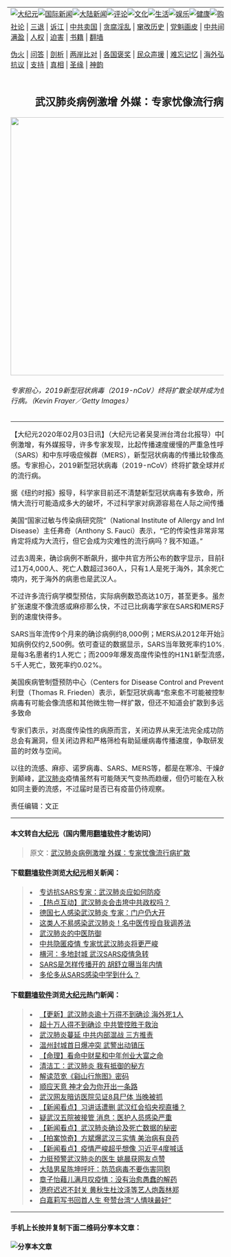 <a name="1" id="1" target="_blank"></a><span id="1"></span>
<table border="0"><tr><td colspan="2" VALIGN=TOP><a href="https://github.com/myosy299/djy/blob/master/gb/nsc413.md#1"><img src="https://raw.githubusercontent.com/myosy299/www/master/t/djy/1.jpg" title="大纪元"></a><a href="https://github.com/myosy299/djy/blob/master/gb/n24hr.md#1"><img src="https://raw.githubusercontent.com/myosy299/www/master/t/djy/3.jpg" title="国际新闻"></a><a href="https://github.com/myosy299/djy/blob/master/gb/nsc413.md#1"><img src="https://raw.githubusercontent.com/myosy299/www/master/t/djy/4.jpg" title="大陆新闻"></a><a href="https://github.com/myosy299/djy/blob/master/gb/news392.md#1"><img src="https://raw.githubusercontent.com/myosy299/www/master/t/djy/5.jpg" title="评论"></a><a href="https://github.com/myosy299/djy/blob/master/gb/news2007.md#1"><img src="https://raw.githubusercontent.com/myosy299/www/master/t/djy/6.jpg" title="文化"></a><a href="https://github.com/myosy299/djy/blob/master/gb/news2008.md#1"><img src="https://raw.githubusercontent.com/myosy299/www/master/t/djy/7.jpg" title="生活"></a><a href="https://github.com/myosy299/djy/blob/master/gb/ncyule.md#1"><img src="https://raw.githubusercontent.com/myosy299/www/master/t/djy/8.jpg" title="娱乐"></a><a href="https://github.com/myosy299/djy/blob/master/gb/nsc1002.md#1"><img src="https://raw.githubusercontent.com/myosy299/www/master/t/djy/9.jpg" title="健康"><a href="https://www.youlucky.com"><img src="https://raw.githubusercontent.com/myosy299/www/master/t/djy/10.jpg" title="购物"></a><a href="https://donate.epochtimes.com/?utm_medium=epochtimes&utm_source=referral&utm_campaign=donate_button_djyarticleheader"><img src="https://raw.githubusercontent.com/myosy299/www/master/t/djy/12.jpg" title="捐款"></a></td></tr>
<tr><td colspan="2" VALIGN=TOP><a target="_blank" href="https://github.com/myosy299/djy/blob/master/gb/9p.md#1">社论</a> | <a target="_blank" href="https://github.com/myosy299/djy/blob/master/gb/nf5657.md#1">三退</a> | <a target="_blank" href="https://github.com/myosy299/djy/blob/master/gb/nf6123.md#1">诉江</a> | <a target="_blank" href="https://github.com/myosy299/djy/blob/master/gb/nf1176117.md#1">中共卖国</a> | <a target="_blank" href="https://github.com/myosy299/djy/blob/master/gb/nf5773.md#1">贪腐淫乱</a> | <a target="_blank" href="https://github.com/myosy299/djy/blob/master/gb/nf1176115.md#1">窜改历史</a> | <a target="_blank" href="https://github.com/myosy299/djy/blob/master/gb/nf1176107.md#1">党魁画皮</a> | <a target="_blank" href="https://github.com/myosy299/djy/blob/master/gb/nf1320400.md#1">中共间谍</a> | <a target="_blank" href="https://github.com/myosy299/djy/blob/master/gb/nf1176114.md#1">破坏传统</a> | <a target="_blank" href="https://github.com/myosy299/djy/blob/master/gb/nf5287.md#1">恶贯满盈</a> | <a target="_blank" href="https://github.com/myosy299/djy/blob/master/gb/ncid278.md#1">人权</a> | <a target="_blank" href="https://github.com/myosy299/djy/blob/master/gb/nf1176111.md#1">迫害</a> | <a target="_blank" href="https://github.com/myosy299/djy/blob/master/gb/nf1235328.md#1">书籍</a> | <a target="_blank" href="https://github.com/myosy299/www/blob/master/README.md?zsrh#1">翻墙</a></p><p><a target="_blank" href="https://github.com/myosy299/djy/blob/master/gb/nf5562.md#1">伪火</a> | <a target="_blank" href="https://github.com/myosy299/djy/blob/master/gb/nf4378.md#1">问答</a> | <a target="_blank" href="https://github.com/myosy299/djy/blob/master/gb/nf5792.md#1">剖析</a> | <a target="_blank" href="https://github.com/myosy299/djy/blob/master/gb/nf5735.md#1">两岸比对</a> | <a target="_blank" href="https://github.com/myosy299/djy/blob/master/gb/nf6119.md#1">各国褒奖</a> | <a target="_blank" href="https://github.com/myosy299/djy/blob/master/gb/nf6120.md#1">民众声援</a> | <a target="_blank" href="https://github.com/myosy299/djy/blob/master/gb/nf1188594.md#1">难忘记忆</a> | <a target="_blank" href="https://github.com/myosy299/djy/blob/master/gb/nf3180.md#1">海外弘传</a> | <a target="_blank" href="https://github.com/myosy299/djy/blob/master/gb/nf5410.md#1">万人上访</a> | <a target="_blank" href="https://github.com/myosy299/ntdtv/blob/master/gb/prog1530_1.md#1">和平抗议</a> | <a target="_blank" href="https://github.com/myosy299/djy/blob/master/gb/nf4386.md#1">支持</a> | <a target="_blank" href="https://github.com/myosy299/djy/blob/master/gb/nf4389.md#1">真相</a> | <a target="_blank" href="https://github.com/myosy299/djy/blob/master/gb/nf5790.md#1">圣缘</a> | <a target="_blank" href="https://github.com/myosy299/djy/blob/master/gb/nf4786.md#1">神韵</a></td></tr>
<tr><td VALIGN=TOP width="626"><h2 align=center>武汉肺炎病例激增 外媒：专家忧像流行病扩散</h2>
<img width="600" src="https://i.epochtimes.com/assets/uploads/2020/02/4ac3fa1659750534ffb75c3a1202a8e8-600x400.jpg" />
<h6>专家担心，2019新型冠状病毒（2019-nCoV）终将扩散全球并成为像流感一样的流行病。（Kevin Frayer／Getty Images）
</h6>
<hr>
<p>【大纪元2020年02月03日讯】（大纪元记者吴旻洲台湾台北报导）中国<a href="https://github.com/myosy299/djy/blob/master/gb/tag/%E6%AD%A6%E6%B1%89%E8%82%BA%E7%82%8E.md">武汉肺炎</a>病例激增，有外媒报导，许多专家发现，比起传播速度缓慢的严重急性呼吸道症候群（SARS）和中东呼吸症候群（MERS），新型冠状病毒的传播比较像高度传染性的流感。专家担心，2019新型冠状病毒（2019-nCoV）终将扩散全球并成为像流感一样的流行病。</p>
<p>据《纽约时报》报导，科学家目前还不清楚新型冠状病毒有多致命，所以仍不确定疫情大流行可能造成多大的破坏，不过科学家对病源容易在人际之间传播的共识日增。</p>
<p>美国“国家过敏与传染病研究院”（National Institute of Allergy and Infectious Disease）主任弗奇（Anthony S. Fauci）表示，“它的传染性非常非常高，几乎可以肯定将成为大流行，但它会成为灾难性的流行病吗？我不知道。”</p>
<p>过去3周来，确诊病例不断飙升，据中共官方所公布的数字显示，目前确诊病例已超过1万4,000人、死亡人数超过360人，只有1人是死于海外，其余死亡病例全在中国境内，死于海外的病患也是武汉人。</p>
<p>不过许多流行病学模型预估，实际病例数恐高达10万，甚至更多。虽然新型冠状病毒扩张速度不像流感或麻疹那么快，不过已比病毒学家在SARS和MERS开始出现时观察到的速度快得多。</p>
<p>SARS当年流传9个月来的确诊病例约8,000例；MERS从2012年开始流传，至今已知病例仅约2,500例。依可查证的数据显示，SARS当年致死率约10%，MERS目前是每3名患者约1人死亡；而2009年爆发高度传染性的H1N1新型流感，造成约28万5千人死亡，致死率约0.02%。</p>
<p>美国疾病管制暨预防中心（Centers for Disease Control and Prevention）前主任弗利登（Thomas R. Frieden）表示，新型冠状病毒“愈来愈不可能被控制住”。他说，病毒有可能会像流感和其他微生物一样扩散，但还不知道会扩散到多远、多广，或者多致命</p>
<p>专家们表示，对高度传染性的病原而言，关闭边界从来无法完全成功防疫，因为边境总会有漏洞，但关闭边界和严格筛检有助延缓病毒传播速度，争取研发治疗药物或疫苗的时效与空间。</p>
<p>以往的流感、麻疹、诺罗病毒、SARS、MERS等，都是在寒冷、干燥的空气条件下达到颠峰，<a href="https://github.com/myosy299/djy/blob/master/gb/tag/%E6%AD%A6%E6%B1%89%E8%82%BA%E7%82%8E.md">武汉肺炎</a>疫情虽然有可能随天气变热而趋缓，但仍可能在入秋后卷土重来，如同主要的流感，不过届时是否已有疫苗仍待观察。</p>
<p>责任编辑：文正</p>

<hr>

#### 本文转自<a href="https://www.epochtimes.com">大纪元</a>（国内需用<a href="https://git.io/JesJV">翻墙软件</a>才能访问）
> 原文：<a href="https://www.epochtimes.com/gb/20/2/3/n11841645.htm">武汉肺炎病例激增 外媒：专家忧像流行病扩散</a>


#### 下载<a href="https://git.io/JesJV">翻墙软件</a>浏览<a href="https://www.epochtimes.com">大纪元</a>相关新闻：
> <li><a href="https://www.epochtimes.com/gb/20/1/30/n11831446.htm">专访抗SARS专家：武汉肺炎应如何防疫</a></li>
> <li><a href="https://www.epochtimes.com/gb/20/2/1/n11837779.htm">【热点互动】武汉肺炎会击垮中共政权吗？</a></li>
> <li><a href="https://www.epochtimes.com/gb/20/2/1/n11836344.htm">德国七人感染武汉肺炎 专家：门户仍大开</a></li>
> <li><a href="https://www.epochtimes.com/gb/20/1/31/n11833855.htm">这类人不易感染武汉肺炎！名中医传授自我调养法</a></li>
> <li><a href="https://www.epochtimes.com/gb/20/1/31/n11835429.htm">武汉肺炎的中医防御</a></li>
> <li><a href="https://www.epochtimes.com/gb/20/1/31/n11834360.htm">中共隐匿疫情 专家忧武汉肺炎将更严峻</a></li>
> <li><a href="https://www.epochtimes.com/gb/20/1/29/n11829674.htm">横河：多地封城 武汉SARS疫情急转</a></li>
> <li><a href="https://www.epochtimes.com/gb/20/1/29/n11829260.htm">SARS是怎样传播开的 胡舒立曝当年内情</a></li>
> <li><a href="https://www.epochtimes.com/gb/20/1/28/n11828286.htm">多伦多从SARS感染中学到什么？</a></li>

#### 下载<a href="https://git.io/JesJV">翻墙软件</a>浏览<a href="https://www.epochtimes.com">大纪元</a>热门新闻：
> <li><a href="https://www.epochtimes.com/gb/20/1/17/n11801312.htm">【更新】武汉肺炎逾十万得不到确诊 海外死1人</a></li>
> <li><a href="https://www.epochtimes.com/gb/20/2/2/n11838462.htm">超十万人得不到确诊 中共管控胜于救治</a></li>
> <li><a href="https://www.epochtimes.com/gb/20/2/2/n11839612.htm">武汉肺炎蔓延 中共内部混战 三方推责</a></li>
> <li><a href="https://www.epochtimes.com/gb/20/2/3/n11839881.htm">温州封城首日爆冲突 武警出动镇压</a></li>
> <li><a href="https://www.epochtimes.com/gb/20/1/9/n11778587.htm">【命理】看命中财星和中年创业大富之命</a></li>
> <li><a href="https://www.epochtimes.com/gb/20/1/30/n11833328.htm">清洁工：武汉肺炎 我有抵御的秘方</a></li>
> <li><a href="https://www.epochtimes.com/gb/10/7/30/n2981208.htm">解读范宽《谿山行旅图》密码</a></li>
> <li><a href="https://www.epochtimes.com/gb/20/1/23/n11816364.htm">顺应天意 神才会为你开出一条路</a></li>
> <li><a href="https://www.epochtimes.com/gb/20/2/1/n11837369.htm">武汉网友暗访医院见证8具尸体 当晚被抓</a></li>
> <li><a href="https://www.epochtimes.com/gb/20/2/1/n11837573.htm">【新闻看点】习讲话遭删 武汉红会掐央视直播？</a></li>
> <li><a href="https://www.epochtimes.com/gb/20/1/31/n11836088.htm">疑武汉五院被接管 消息：医护人员感染严重</a></li>
> <li><a href="https://www.epochtimes.com/gb/20/2/2/n11839539.htm">【新闻看点】武汉肺炎确诊及死亡数据的秘密</a></li>
> <li><a href="https://www.epochtimes.com/gb/20/2/3/n11839984.htm">【拍案惊奇】方斌爆武汉三实情 美治病有良药</a></li>
> <li><a href="https://www.epochtimes.com/gb/20/1/31/n11835841.htm">【新闻看点】疫情严峻超乎想像 习近平4度喊话</a></li>
> <li><a href="https://www.epochtimes.com/gb/20/1/31/n11835616.htm">力挺预警武汉肺炎的医生 姚晨获网友点赞</a></li>
> <li><a href="https://www.epochtimes.com/gb/20/1/31/n11835912.htm">大陆男星陈坤呼吁：防范病毒不要伤害同胞</a></li>
> <li><a href="https://www.epochtimes.com/gb/20/2/2/n11839428.htm">章子怡藉儿满月叹疫情：没有治愈愚蠢的解药</a></li>
> <li><a href="https://www.epochtimes.com/gb/20/2/2/n11839562.htm">港府迟迟不封关 黄秋生杜汶泽等艺人炮轰林郑</a></li>
> <li><a href="https://www.epochtimes.com/gb/20/1/31/n11835447.htm">白嘉莉写书回首人生 夸赞台湾“人情味最好”</a></li>
<hr>

#### 手机上长按并复制下面二维码分享本文章：<br><br><img src="http://d1p1.ip.zn2.us/v.php?action=qrcode&url=https://github.com/myosy299/djy/blob/master/gb/20/2/3/n11841645.md%231" title="分享本文章"></td><td VALIGN=TOP><a href="https://github.com/myosy299/djy/blob/master/gb/16/1/21/n4622075.md?dfh#1" target="_blank"><img src="https://raw.githubusercontent.com/myosy299/djy/master/gb/300/wei-f1.jpg" title="中共的伪火骗局"  alt="中共的伪火骗局"></a><br><a href="https://github.com/myosy299/www/blob/master/README.md?dfh#9" target="_blank"><img src="https://raw.githubusercontent.com/myosy299/djy/master/gb/300/yong-h.jpg" title="永恒的见证"  alt="永恒的见证"></a><br><a href="https://github.com/myosy299/djy/blob/master/gb/13/9/29/n3974789.md?dfh#1" target="_blank"><img src="https://raw.githubusercontent.com/myosy299/djy/master/gb/300/shang-lnz.jpg" title="善良女子被中共投男牢"  alt="善良女子被中共投男牢"></a><br><a href="https://github.com/myosy299/djy/blob/master/gb/16/3/16/n4663449.md?dfh#1" target="_blank"><img src="https://raw.githubusercontent.com/myosy299/djy/master/gb/300/huo-z3.jpg" title="警卫目击活摘器官"  alt="警卫目击活摘器官"></a><br><a href="https://github.com/myosy299/djy/blob/master/gb/16/8/7/n8177641.md?dfh#1" target="_blank"><img src="https://raw.githubusercontent.com/myosy299/djy/master/gb/300/huo-z4.jpg" title="证人描述活摘恐怖"  alt="证人描述活摘恐怖"></a><br><a href="https://github.com/myosy299/djy/blob/master/gb/10/4/19/n2881569.md?dfh#1" target="_blank"><img src="https://raw.githubusercontent.com/myosy299/djy/master/gb/300/huo-z1.jpg" title="揭开活摘器官黑幕"  alt="揭开活摘器官黑幕"></a><br><a href="https://github.com/myosy299/djy/blob/master/gb/10/11/7/n3077476.md?dfh#1" target="_blank"><img src="https://raw.githubusercontent.com/myosy299/djy/master/gb/300/ma-ks.jpg" title="马克思的成魔之路"  alt="马克思的成魔之路"></a><br><a href="https://github.com/myosy299/djy/blob/master/gb/14/6/9/n4173977.md?dfh#1" target="_blank"><img src="https://raw.githubusercontent.com/myosy299/djy/master/gb/300/chang-zs.jpg" title="藏字石 蕴天机"  alt="藏字石 蕴天机"></a><br><a href="https://github.com/myosy299/djy/blob/master/gb/18/5/10/n10381511.md?dfh#1" target="_blank"><img src="https://raw.githubusercontent.com/myosy299/djy/master/gb/300/st1.jpg" title="关注3亿人三退"  alt="关注3亿人三退"></a><br><a href="https://github.com/myosy299/djy/blob/master/gb/18/3/21/n10237682.md?dfh#1" target="_blank"><img src="https://raw.githubusercontent.com/myosy299/djy/master/gb/300/jie-t.jpg" title="解体中共复兴中华"  alt="解体中共复兴中华"></a><br><a href="https://github.com/myosy299/djy/blob/master/gb/9/2/9/n2422991.md?dfh#1" target="_blank"><img src="https://raw.githubusercontent.com/myosy299/djy/master/gb/300/gao-zs.jpg" title="中共迫害良心律师"  alt="中共迫害良心律师"></a><br><a href="https://github.com/myosy299/djy/blob/master/gb/18/12/9/n10900044.md?dfh#1" target="_blank"><img src="https://raw.githubusercontent.com/myosy299/djy/master/gb/300/sj1.jpg" title="303万人举报江泽民"  alt="303万人举报江泽民"></a><br><a href="https://github.com/myosy299/djy/blob/master/gb/18/8/28/n10672014.md?dfh#1" target="_blank"><img src="https://raw.githubusercontent.com/myosy299/djy/master/gb/300/sj2.jpg" title="这些官员为何起诉江泽民"  alt="这些官员为何起诉江泽民"></a><br><a href="https://github.com/myosy299/djy/blob/master/gb/8/12/18/n2367165.md?dfh#1" target="_blank"><img src="https://raw.githubusercontent.com/myosy299/djy/master/gb/300/liangan.jpg" title="海峡两岸的强烈对比"  alt="海峡两岸的强烈对比"></a><br><a href="https://github.com/myosy299/djy/blob/master/gb/15/12/10/n4593139.md?dfh#1" target="_blank"><img src="https://raw.githubusercontent.com/myosy299/djy/master/gb/300/jia-ndzl.jpg" title="加拿大总理的贺信"  alt="加拿大总理的贺信"></a><br><a href="https://github.com/myosy299/djy/blob/master/gb/11/6/17/n3289382.md?dfh#1" target="_blank"><img src="https://raw.githubusercontent.com/myosy299/djy/master/gb/300/xiao-wd.jpg" title="探寻真相兼听则明"  alt="探寻真相兼听则明"></a><br><a href="https://github.com/myosy299/djy/blob/master/gb/18/10/27/n10812623.md?dfh#1" target="_blank"><img src="https://raw.githubusercontent.com/myosy299/djy/master/gb/300/yindu.jpg" title="印度媒体报道东方"  alt="印度媒体报道东方"></a><br><a href="https://github.com/myosy299/djy/blob/master/gb/18/6/9/n10469652.md?dfh#1" target="_blank"><img src="https://raw.githubusercontent.com/myosy299/djy/master/gb/300/xie-j.jpg" title="不一样的海外校园"  alt="不一样的海外校园"></a><br><a href="https://github.com/myosy299/djy/blob/master/gb/7/4/5/n1669415.md?dfh#1" target="_blank"><img src="https://raw.githubusercontent.com/myosy299/djy/master/gb/300/li-up.jpg" title="从大师到徒弟的传奇"  alt="从大师到徒弟的传奇"></a><br><a href="https://github.com/myosy299/djy/blob/master/gb/17/5/26/n9191512.md?dfh#1" target="_blank"><img src="https://raw.githubusercontent.com/myosy299/djy/master/gb/300/zfl2.jpg" title="亿万人与东方一本奇书"  alt="亿万人与东方一本奇书"></a><br><a href="https://github.com/myosy299/djy/blob/master/gb/13/11/27/n4020290.md?dfh#1" target="_blank"><img src="https://raw.githubusercontent.com/myosy299/djy/master/gb/300/zhen-h.jpg" title="大陆见不到的震撼场面"  alt="大陆见不到的震撼场面"></a><br><a href="https://github.com/myosy299/djy/blob/master/gb/15/7/17/n4482910.md?dfh#1" target="_blank"><img src="https://raw.githubusercontent.com/myosy299/djy/master/gb/300/dalu-sk.jpg" title="人心向善 大陆当初盛况"  alt="人心向善 大陆当初盛况"></a><br><a href="https://github.com/myosy299/djy/blob/master/gb/19/1/5/n10955468.md?dfh#1" target="_blank"><img src="https://raw.githubusercontent.com/myosy299/djy/master/gb/300/zfl1.jpg" title="追寻真理 这书讲什么"  alt="追寻真理 这书讲什么"></a><br><a href="https://github.com/myosy299/www/blob/master/README.md?dfh#1" target="_blank"><img src="https://raw.githubusercontent.com/myosy299/djy/master/gb/300/fq1.jpg" title="下载免费翻墙软件"  alt="下载免费翻墙软件"></a><br></td></tr></table>
